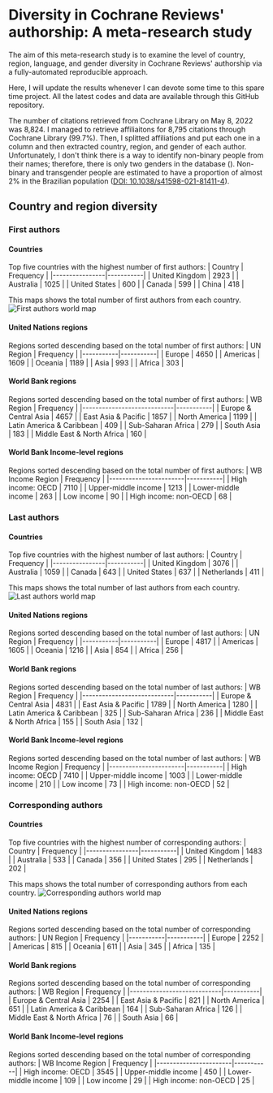 # Diversity in Cochrane Reviews' authorship: A meta-research study
The aim of this meta-research study is to examine the level of country, region, language, and gender diversity in Cochrane Reviews' authorship via a fully-automated reproducible approach.

Here, I will update the results whenever I can devote some time to this spare time project. All the latest codes and data are available through this GitHub repository.

The number of citations retrieved from Cochrane Library on May 8, 2022 was 8,824. I managed to retrieve affiliaitons for 8,795 citations through Cochrane Library (99.7%). Then, I splitted affiliations and put each one in a column and then extracted country, region, and gender of each author. Unfortunately, I don't think there is a way to identify non-binary people from their names; therefore, there is only two genders in the database (). Non-binary and transgender people are estimated to have a proportion of almost 2% in the Brazilian population ([DOI: 10.1038/s41598-021-81411-4](https://doi.org/10.1038/s41598-021-81411-4)).

## Country and region diversity
### First authors
#### Countries
Top five countries with the highest number of first authors:
| Country        | Frequency |
|----------------|-----------|
| United Kingdom | 2923      |
| Australia      | 1025      |
| United States  | 600       |
| Canada         | 599       |
| China          | 418       |

This maps shows the total number of first authors from each country.
![First authors world map](figures/fig_first-authors_countries.png)

#### United Nations regions
Regions sorted descending based on the total number of first authors:
| UN Region | Frequency |
|-----------|-----------|
| Europe    | 4650      |
| Americas  | 1609      |
| Oceania   | 1189      |
| Asia      | 993       |
| Africa    | 303       |

#### World Bank regions
Regions sorted descending based on the total number of first authors:
| WB Region                  | Frequency |
|----------------------------|-----------|
| Europe & Central Asia      | 4657      |
| East Asia & Pacific        | 1857      |
| North America              | 1199      |
| Latin America & Caribbean  | 409       |
| Sub-Saharan Africa         | 279       |
| South Asia                 | 183       |
| Middle East & North Africa | 160       |

#### World Bank Income-level regions
Regions sorted descending based on the total number of first authors:
| WB Income Region      | Frequency |
|-----------------------|-----------|
| High income: OECD     | 7110      |
| Upper-middle income   | 1213      |
| Lower-middle income   | 263       |
| Low income            | 90        |
| High income: non-OECD | 68        |

### Last authors
#### Countries
Top five countries with the highest number of last authors:
| Country        | Frequency |
|----------------|-----------|
| United Kingdom | 3076      |
| Australia      | 1059      |
| Canada  | 643       |
| United States         | 637       |
| Netherlands          | 411       |

This maps shows the total number of last authors from each country.
![Last authors world map](figures/fig_last-authors_countries.png)

#### United Nations regions
Regions sorted descending based on the total number of last authors:
| UN Region | Frequency |
|-----------|-----------|
| Europe    | 4817      |
| Americas  | 1605      |
| Oceania   | 1216      |
| Asia      | 854       |
| Africa    | 256       |

#### World Bank regions
Regions sorted descending based on the total number of last authors:
| WB Region                  | Frequency |
|----------------------------|-----------|
| Europe & Central Asia      | 4831      |
| East Asia & Pacific        | 1789      |
| North America              | 1280      |
| Latin America & Caribbean  | 325       |
| Sub-Saharan Africa         | 236       |
| Middle East & North Africa                 | 155       |
| South Asia	 | 132       |

#### World Bank Income-level regions
Regions sorted descending based on the total number of last authors:
| WB Income Region      | Frequency |
|-----------------------|-----------|
| High income: OECD     | 7410      |
| Upper-middle income   | 1003      |
| Lower-middle income   | 210       |
| Low income            | 73        |
| High income: non-OECD | 52        |

### Corresponding authors
#### Countries
Top five countries with the highest number of corresponding authors:
| Country        | Frequency |
|----------------|-----------|
| United Kingdom | 1483      |
| Australia      | 533      |
| Canada  | 356       |
| United States	         | 295       |
| Netherlands          | 202       |

This maps shows the total number of corresponding authors from each country.
![Corresponding authors world map](figures/fig_corresponding-authors_countries.png)

#### United Nations regions
Regions sorted descending based on the total number of corresponding authors:
| UN Region | Frequency |
|-----------|-----------|
| Europe    | 2252      |
| Americas  | 815      |
| Oceania   | 611      |
| Asia      | 345       |
| Africa    | 135       |

#### World Bank regions
Regions sorted descending based on the total number of corresponding authors:
| WB Region                  | Frequency |
|----------------------------|-----------|
| Europe & Central Asia      | 2254      |
| East Asia & Pacific        | 821      |
| North America              | 651      |
| Latin America & Caribbean  | 164       |
| Sub-Saharan Africa         | 126       |
| Middle East & North Africa                 | 76       |
| South Asia | 66       |

#### World Bank Income-level regions
Regions sorted descending based on the total number of corresponding authors:
| WB Income Region      | Frequency |
|-----------------------|-----------|
| High income: OECD     | 3545      |
| Upper-middle income   | 450      |
| Lower-middle income   | 109       |
| Low income            | 29        |
| High income: non-OECD | 25        |



